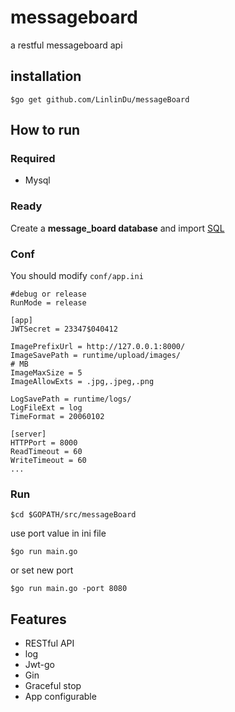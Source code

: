 # messageboard
a restful messageboard api

## installation
```
$go get github.com/LinlinDu/messageBoard
```

## How to run

### Required

- Mysql

### Ready

Create a **message_board database** and import [SQL](https://github.com/LinlinDu/messageBoard/blob/master/docs/message_board.sql)

### Conf

You should modify `conf/app.ini`

```
#debug or release
RunMode = release

[app]
JWTSecret = 23347$040412

ImagePrefixUrl = http://127.0.0.1:8000/
ImageSavePath = runtime/upload/images/
# MB
ImageMaxSize = 5
ImageAllowExts = .jpg,.jpeg,.png

LogSavePath = runtime/logs/
LogFileExt = log
TimeFormat = 20060102

[server]
HTTPPort = 8000
ReadTimeout = 60
WriteTimeout = 60
...
```

### Run
```
$cd $GOPATH/src/messageBoard
```
use port value in ini file 
```
$go run main.go
```
or set new port
```
$go run main.go -port 8080
```
## Features
+ RESTful API
+ log
+ Jwt-go
+ Gin
+ Graceful stop
+ App configurable
